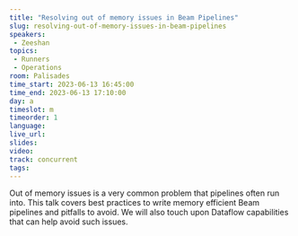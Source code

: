 ```yaml
---
title: "Resolving out of memory issues in Beam Pipelines"
slug: resolving-out-of-memory-issues-in-beam-pipelines
speakers:
 - Zeeshan
topics:
 - Runners
 - Operations
room: Palisades
time_start: 2023-06-13 16:45:00
time_end: 2023-06-13 17:10:00
day: a
timeslot: m
timeorder: 1
language: 
live_url: 
slides: 
video: 
track: concurrent
tags:
---
```


Out of memory issues is a very common problem that pipelines often run into. This talk covers best practices to write memory efficient Beam pipelines and pitfalls to avoid. We will also touch upon Dataflow capabilities that can help avoid such issues.